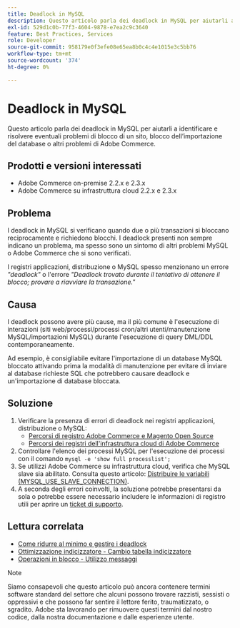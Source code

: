 ```yaml
---
title: Deadlock in MySQL
description: Questo articolo parla dei deadlock in MySQL per aiutarli a identificare e risolvere eventuali problemi di blocco di un sito, blocco dell’importazione del database o altri problemi di Adobe Commerce.
exl-id: 529d1c0b-77f3-4604-9878-e7ea2c9c3640
feature: Best Practices, Services
role: Developer
source-git-commit: 958179e0f3efe08e65ea8b0c4c4e1015e3c5bb76
workflow-type: tm+mt
source-wordcount: '374'
ht-degree: 0%

---
```


# Deadlock in MySQL

Questo articolo parla dei deadlock in MySQL per aiutarli a identificare e risolvere eventuali problemi di blocco di un sito, blocco dell’importazione del database o altri problemi di Adobe Commerce.

## Prodotti e versioni interessati

* Adobe Commerce on-premise 2.2.x e 2.3.x
* Adobe Commerce su infrastruttura cloud 2.2.x e 2.3.x

## Problema

I deadlock in MySQL si verificano quando due o più transazioni si bloccano reciprocamente e richiedono blocchi. I deadlock presenti non sempre indicano un problema, ma spesso sono un sintomo di altri problemi MySQL o Adobe Commerce che si sono verificati.

I registri applicazioni, distribuzione o MySQL spesso menzionano un errore *&quot;deadlock&quot;* o l&#39;errore *&quot;Deadlock trovato durante il tentativo di ottenere il blocco; provare a riavviare la transazione.&quot;*

## Causa

I deadlock possono avere più cause, ma il più comune è l&#39;esecuzione di interazioni (siti web/processi/processi cron/altri utenti/manutenzione MySQL/importazioni MySQL) durante l&#39;esecuzione di query DML/DDL contemporaneamente.

Ad esempio, è consigliabile evitare l&#39;importazione di un database MySQL bloccato attivando prima la modalità di manutenzione per evitare di inviare al database richieste SQL che potrebbero causare deadlock e un&#39;importazione di database bloccata.

## Soluzione

1. Verificare la presenza di errori di deadlock nei registri applicazioni, distribuzione o MySQL:
   * [Percorsi di registro Adobe Commerce e Magento Open Source](https://experienceleague.adobe.com/docs/commerce-operations/configuration-guide/cli/enable-logging.html)
   * [Percorsi dei registri dell&#39;infrastruttura cloud di Adobe Commerce](https://experienceleague.adobe.com/docs/commerce-cloud-service/user-guide/develop/test/log-locations.html)
1. Controllare l&#39;elenco dei processi MySQL per l&#39;esecuzione dei processi con il comando `mysql -e 'show full processlist';`
1. Se utilizzi Adobe Commerce su infrastruttura cloud, verifica che MySQL slave sia abilitato. Consulta questo articolo: [Distribuire le variabili (MYSQL\_USE\_SLAVE\_CONNECTION)](https://experienceleague.adobe.com/docs/commerce-cloud-service/user-guide/configure/env/stage/variables-deploy.html#mysql_use_slave_connection).
1. A seconda degli errori coinvolti, la soluzione potrebbe presentarsi da sola o potrebbe essere necessario includere le informazioni di registro utili per aprire un [ticket di supporto](/help/help-center-guide/help-center/magento-help-center-user-guide.md#submit-ticket).

## Lettura correlata

* [Come ridurre al minimo e gestire i deadlock](https://dev.mysql.com/doc/refman/5.7/en/innodb-deadlocks-handling.html)
* [Ottimizzazione indicizzatore - Cambio tabella indicizzatore](https://developer.adobe.com/commerce/php/development/components/indexing/optimization/)
* [Operazioni in blocco - Utilizzo messaggi](https://developer.adobe.com/commerce/php/development/components/message-queues/bulk-operations/)

>[!NOTE]
>
>Siamo consapevoli che questo articolo può ancora contenere termini software standard del settore che alcuni possono trovare razzisti, sessisti o oppressivi e che possono far sentire il lettore ferito, traumatizzato, o sgradito. Adobe sta lavorando per rimuovere questi termini dal nostro codice, dalla nostra documentazione e dalle esperienze utente.
